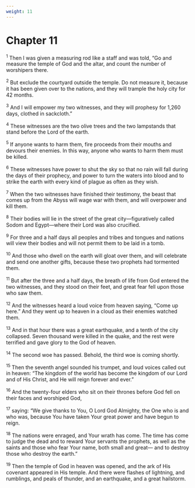 ```yaml
---
weight: 11
---
```


# Chapter 11

<sup>1</sup> Then I was given a measuring rod like a staff and was told, “Go and measure the temple of God and the altar, and count the number of worshipers there. 

<sup>2</sup> But exclude the courtyard outside the temple. Do not measure it, because it has been given over to the nations, and they will trample the holy city for 42 months. 

<sup>3</sup> And I will empower my two witnesses, and they will prophesy for 1,260 days, clothed in sackcloth.” 

<sup>4</sup> These witnesses are the two olive trees and the two lampstands that stand before the Lord of the earth. 

<sup>5</sup> If anyone wants to harm them, fire proceeds from their mouths and devours their enemies. In this way, anyone who wants to harm them must be killed. 

<sup>6</sup> These witnesses have power to shut the sky so that no rain will fall during the days of their prophecy, and power to turn the waters into blood and to strike the earth with every kind of plague as often as they wish. 

<sup>7</sup> When the two witnesses have finished their testimony, the beast that comes up from the Abyss will wage war with them, and will overpower and kill them. 

<sup>8</sup> Their bodies will lie in the street of the great city—figuratively called Sodom and Egypt—where their Lord was also crucified. 

<sup>9</sup> For three and a half days all peoples and tribes and tongues and nations will view their bodies and will not permit them to be laid in a tomb. 

<sup>10</sup> And those who dwell on the earth will gloat over them, and will celebrate and send one another gifts, because these two prophets had tormented them. 

<sup>11</sup> But after the three and a half days, the breath of life from God entered the two witnesses, and they stood on their feet, and great fear fell upon those who saw them. 

<sup>12</sup> And the witnesses heard a loud voice from heaven saying, “Come up here.” And they went up to heaven in a cloud as their enemies watched them. 

<sup>13</sup> And in that hour there was a great earthquake, and a tenth of the city collapsed. Seven thousand were killed in the quake, and the rest were terrified and gave glory to the God of heaven. 

<sup>14</sup> The second woe has passed. Behold, the third woe is coming shortly. 

<sup>15</sup> Then the seventh angel sounded his trumpet, and loud voices called out in heaven: “The kingdom of the world has become the kingdom of our Lord and of His Christ, and He will reign forever and ever.” 

<sup>16</sup> And the twenty-four elders who sit on their thrones before God fell on their faces and worshiped God, 

<sup>17</sup> saying: “We give thanks to You, O Lord God Almighty, the One who is and who was, because You have taken Your great power and have begun to reign. 

<sup>18</sup> The nations were enraged, and Your wrath has come. The time has come to judge the dead and to reward Your servants the prophets, as well as the saints and those who fear Your name, both small and great— and to destroy those who destroy the earth.” 

<sup>19</sup> Then the temple of God in heaven was opened, and the ark of His covenant appeared in His temple. And there were flashes of lightning, and rumblings, and peals of thunder, and an earthquake, and a great hailstorm. 


